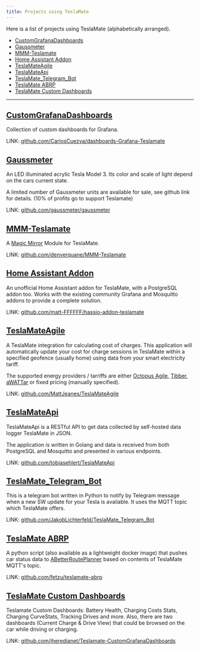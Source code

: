 ```yaml
---
title: Projects using TeslaMate
---
```


Here is a list of projects using TeslaMate (alphabetically arranged).

- [CustomGrafanaDashboards](#customgrafanadashboards)
- [Gaussmeter](#gaussmeter)
- [MMM-Teslamate](#mmm-teslamate)
- [Home Assistant Addon](#home-assistant-addon)
- [TeslaMateAgile](#teslamateagile)
- [TeslaMateApi](#teslamateapi)
- [TeslaMate\_Telegram\_Bot](#teslamate_telegram_bot)
- [TeslaMate ABRP](#teslamate-abrp)
- [TeslaMate Custom Dashboards](#teslamate-custom-dashboards)

---

## [CustomGrafanaDashboards](https://github.com/CarlosCuezva/dashboards-Grafana-Teslamate)

Collection of custom dashboards for Grafana.

LINK: [github.com/CarlosCuezva/dashboards-Grafana-Teslamate](https://github.com/CarlosCuezva/dashboards-Grafana-Teslamate)

## [Gaussmeter](https://github.com/gaussmeter/gaussmeter)

An LED illuminated acrylic Tesla Model 3. Its color and scale of light depend on the cars current state.

A limited number of Gaussmeter units are available for sale, see github link for details. (10% of profits go to support Teslamate)

LINK: [github.com/gaussmeter/gaussmeter](https://github.com/gaussmeter/gaussmeter)

## [MMM-Teslamate](https://github.com/denverquane/MMM-Teslamate)

A [Magic Mirror](https://magicmirror.builders/) Module for TeslaMate.

LINK: [github.com/denverquane/MMM-Teslamate](https://github.com/denverquane/MMM-Teslamate)

## [Home Assistant Addon](https://github.com/matt-FFFFFF/hassio-addon-teslamate)

An unofficial Home Assistant addon for TeslaMate, with a PostgreSQL addon too. Works with the existing community Grafana and Mosquitto addons to provide a complete solution.

LINK: [github.com/matt-FFFFFF/hassio-addon-teslamate](https://github.com/matt-FFFFFF/hassio-addon-teslamate)

## [TeslaMateAgile](https://github.com/MattJeanes/TeslaMateAgile)

A TeslaMate integration for calculating cost of charges. This application will automatically update your cost for charge sessions in TeslaMate within a specified geofence (usually home) using data from your smart electricity tariff.

The supported energy providers / tarriffs are either [Octopus Agile](https://octopus.energy/agile/), [Tibber](https://tibber.com/en/), [aWATTar](https://www.awattar.de/) or fixed pricing (manually specified).

LINK: [github.com/MattJeanes/TeslaMateAgile](https://github.com/MattJeanes/TeslaMateAgile)

## [TeslaMateApi](https://github.com/tobiasehlert/teslamateapi)

TeslaMateApi is a RESTful API to get data collected by self-hosted data logger TeslaMate in JSON.

The application is written in Golang and data is received from both PostgreSQL and Mosquitto and presented in various endpoints.

LINK: [github.com/tobiasehlert/TeslaMateApi](https://github.com/tobiasehlert/teslamateapi)

## [TeslaMate_Telegram_Bot](https://github.com/JakobLichterfeld/TeslaMate_Telegram_Bot)

This is a telegram bot written in Python to notify by Telegram message when a new SW update for your Tesla is available. It uses the MQTT topic which TeslaMate offers.

LINK: [github.com/JakobLichterfeld/TeslaMate_Telegram_Bot](https://github.com/JakobLichterfeld/TeslaMate_Telegram_Bot)

## [TeslaMate ABRP](https://fetzu.github.io/teslamate-abrp/)

A python script (also available as a lightweight docker image) that pushes car status data to [ABetterRoutePlanner](https://abetterrouteplanner.com) based on contents of TeslaMate MQTT's topic.

LINK: [github.com/fetzu/teslamate-abrp](https://github.com/fetzu/teslamate-abrp)

## [TeslaMate Custom Dashboards](https://github.com/jheredianet/Teslamate-CustomGrafanaDashboards)

Teslamate Custom Dashboards: Battery Health, Charging Costs Stats, Charging CurveStats, Tracking Drives and more. Also, there are two dashboards (Current Charge & Drive View) that could be browsed on the car while driving or charging.

LINK: [github.com/jheredianet/Teslamate-CustomGrafanaDashboards](https://github.com/jheredianet/Teslamate-CustomGrafanaDashboards)
